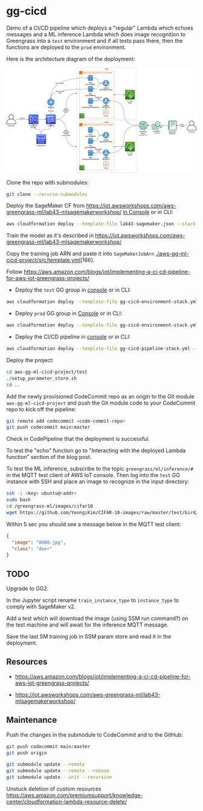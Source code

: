 # gg-cicd

Demo of a CI/CD pipeline which deploys a "regular" Lambda which echoes messages and a ML inference Lambda which does image recognition to Greengrass into a `test` environment and if all tests pass there, then the functions are deployed to the `prod` environment.

Here is the architecture diagram of the deployment:

![Architecture](aws-gg-ml-cicd.png)

Clone the repo with submodules:

```bash
git clone --recurse-submodules
```

Deploy the SageMaker CF from <https://iot.awsworkshops.com/aws-greengrass-ml/lab43-mlsagemakerworkshop/> [in Console](https://console.aws.amazon.com/cloudformation/home?region=us-west-2#/stacks/new?stackName=ggmlworkshop&templateURL=https://s3-us-west-2.amazonaws.com/iotworkshop/lab43-sagemaker.json)  or in CLI:

```bash
aws cloudformation deploy --template-file lab43-sagemaker.json --stack-name ggmlworkshop --capabilities CAPABILITY_IAM
```

Train the model as it's described in <https://iot.awsworkshops.com/aws-greengrass-ml/lab43-mlsagemakerworkshop/>

Copy the training job ARN and paste it into `SageMakerJobArn` [./aws-gg-ml-cicd-project/src/template.yml](aws-gg-ml-cicd-project/src/template.yml)[166].

Follow <https://aws.amazon.com/blogs/iot/implementing-a-ci-cd-pipeline-for-aws-iot-greengrass-projects/>

* Deploy the `test` GG group in [console](https://console.aws.amazon.com/cloudformation/home?region=us-east-1#/stacks/create/review?templateURL=https://aws-iot-blog-assets.s3.amazonaws.com/cicd-pipeline-aws-iot-greengrass/gg-cicd-environment-stack.yml&stackName=gg-cicd-test-environment&param_CoreName=gg-cicd-test) or in CLI:

```bash
aws cloudformation deploy --template-file gg-cicd-environment-stack.yml --stack-name gg-cicd-test-environment --capabilities CAPABILITY_IAM --parameter-overrides CoreName=gg-cicd-test myKeyPair=<your-key>
```

* Deploy `prod` GG group in [Console](https://console.aws.amazon.com/cloudformation/home?region=us-east-1#/stacks/create/review?templateURL=https://aws-iot-blog-assets.s3.amazonaws.com/cicd-pipeline-aws-iot-greengrass/gg-cicd-environment-stack.yml&stackName=gg-cicd-prod-environment&param_CoreName=gg-cicd-prod) or in CLI:

```bash
aws cloudformation deploy --template-file gg-cicd-environment-stack.yml --stack-name gg-cicd-prod-environment --capabilities CAPABILITY_IAM --parameter-overrides CoreName=gg-cicd-prod myKeyPair=<your-key>
```

* Deploy the CI/CD pipeline in [console](https://console.aws.amazon.com/cloudformation/home?region=us-east-1#/stacks/create/review?templateURL=https://aws-iot-blog-assets.s3.amazonaws.com/cicd-pipeline-aws-iot-greengrass/gg-cicd-pipeline-stack.yml&stackName=gg-cicd-pipeline) or in CLI:

```bash
aws cloudformation deploy --template-file gg-cicd-pipeline-stack.yml --stack-name gg-cicd-pipeline --capabilities CAPABILITY_IAM --parameter-overrides CoreName=gg-cicd-prod 
```

Deploy the project:

```bash
cd aws-gg-ml-cicd-project/test
./setup_parameter_store.sh
cd ..
```

Add the newly provisioned CodeCommit repo as an origin to the Git module `aws-gg-ml-cicd-project` and push the Git module code to your CodeCommit repo to kick off the pipeline:

```bash
git remote add codecommit <code-commit-repo>
git push codecommit main:master
```

Check in CodePipeline that the deployment is successful.

To test the "echo" function go to "Interacting with the deployed Lambda function" section of the blog post.

To test the ML inference, subscribe to the topic `greengrass/ml/inference/#` in the MQTT test client of AWS IoT console. Then log into the `test` GG instance with SSH and place an image to recognize in the input directory:

```bash
ssh -i <key> ubuntu@<addr>
sudo bash
cd /greengrass-ml/images/cifar10
wget https://github.com/YoongiKim/CIFAR-10-images/raw/master/test/bird/0000.jpg
```

Within 5 sec you should see a message below in the MQTT test client:

```json
{
  "image": "0000.jpg",
  "class": "deer"
}
```

## TODO

Upgrade to GG2.

In the Jupyter script rename `train_instance_type` to `instance_type` to comply with SageMaker v2.

Add a test which will download the image (using SSM run command?) on the test machine and will await for the inference MQTT message.

Save the last SM training job in SSM param store and read it in the deployment.

## Resources

* <https://aws.amazon.com/blogs/iot/implementing-a-ci-cd-pipeline-for-aws-iot-greengrass-projects/>

* <https://iot.awsworkshops.com/aws-greengrass-ml/lab43-mlsagemakerworkshop/>

## Maintenance

Push the changes in the submodule to CodeCommit and to the GitHub:

```bash
git push codecommit main:master
git push origin
```

```bash
git submodule update --remote
git submodule update --remote --rebase
git submodule update --init --recursive
```

Unstuck deletion of custom resources <https://aws.amazon.com/premiumsupport/knowledge-center/cloudformation-lambda-resource-delete/>
